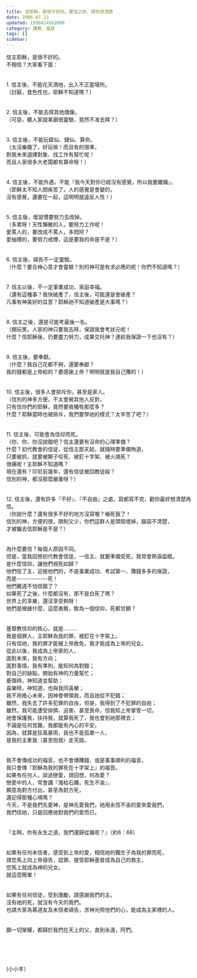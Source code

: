 ```yaml
---
title: 信耶穌，是很不好的。要信之前，請先想清楚
date: 2006-07-23
updated: 1596024562000
category: 護教、福音
tags: []
sidebar: 
---
```


<div>信主耶穌，是很不好的。</div>
<div>不相信？大家看下面：</div>
<div> </div>
<div> </div>
<div>1.<span style="white-space:pre"> </span>信主後，不能花天酒地，出入不正當場所。</div>
<div>（討厭，食色性也，耶穌不知道嗎？）</div>
<div> </div>
<div> </div>
<div>2.<span style="white-space:pre"> </span>信主後，不能去拜其他偶像。</div>
<div>（可惡，聽人家說某廟很靈驗，竟然不准去拜？）</div>
<div> </div>
<div> </div>
<div>3.<span style="white-space:pre"> </span>信主後，不能玩碟仙、錢仙、算命。</div>
<div>（太沒樂趣了，好玩嘛！而且有的很準，</div>
<div>對我未來選擇對象、找工作有幫忙呢！</div>
<div>而且人家很多大老闆都有算命呀！）</div>
<div> </div>
<div> </div>
<div>4.<span style="white-space:pre"> </span>信主後，不能外遇，不能『我今天對你已經沒有感覺，所以我要離婚』。</div>
<div>（耶穌太不知人間疾苦了，人的感覺是會變的，</div>
<div>沒有感覺，還要在一起，這明明就違反人性！）</div>
<div> </div>
<div> </div>
<div>5.<span style="white-space:pre"> </span>信主後，壞習慣要努力去改掉。</div>
<div>（多累呀！天性懶散的人，要努力工作呢！</div>
<div>愛罵人的，要改成不罵人，多悶阿？</div>
<div>愛抽煙的，要努力戒煙，這是要我的命是不是？）</div>
<div> </div>
<div> </div>
<div>6.<span style="white-space:pre"> </span>信主後，禱告不一定靈驗。</div>
<div>（什麼？要合神心意才會靈驗？別的神可是有求必應的呢！你們不知道嗎？）</div>
<div> </div>
<div> </div>
<div>7.<span style="white-space:pre"> </span>信主以後，不一定事業成功、家庭幸福。</div>
<div>（還有這種事？我快破產了，信主後，可能還是會破產？</div>
<div>凡事有神美好的旨意？耶穌祂不知道破產是大事嗎？）</div>
<div> </div>
<div> </div>
<div>8.<span style="white-space:pre"> </span>信主之後，還是可能考最後一名。</div>
<div>（開玩笑，人家的神只要我去拜，保證我會考狀元呢！</div>
<div>什麼？信耶穌後，仍要盡力努力，成果交托神？連給我保證一下也沒有？）</div>
<div> </div>
<div> </div>
<div>9.<span style="white-space:pre"> </span>信主後，要奉獻。</div>
<div>（什麼？我自己花都不夠，還要奉獻？</div>
<div>我的錢都是上帝給的？要感謝上帝？明明就是我自己賺的！）</div>
<div> </div>
<div> </div>
<div>10.<span style="white-space:pre"> </span>信主後，很多人會排斥你，甚至是家人。</div>
<div>（信別的神多方便，不太會被其他人反對，</div>
<div>只有信你們的耶穌，竟然要我犧牲那麼多？</div>
<div>什麼？耶穌當時也被排斥，我們要學祂的樣式？太辛苦了吧？）</div>
<div> </div>
<div> </div>
<div>11.<span style="white-space:pre"> </span>信主後，可能會為信仰而死。</div>
<div>（你、你、你沒說錯吧？信主還要有沒命的心理準備？</div>
<div>什麼？初代教會的信徒，從信主那天起，就隨時要準備殉道，</div>
<div>只要被抓，就要被獅子咬死、被釘十字架、被火燒死？</div>
<div>很痛呢！主耶穌不知道嗎？</div>
<div>現在還有？印尼前幾年，還有信徒被回教徒殺？</div>
<div>信別的神，都沒那麼嚴重呀？）</div>
<div> </div>
<div> </div>
<div>12.<span style="white-space:pre"> </span>信主後，還有許多『不好』、『不自由』之處，寫都寫不完，勸你最好想清楚再信。</div>
<div>（你說什麼？還有很多不好的地方沒寫喔？嚇死我了！</div>
<div>信別的神，方便的很，限制又少，你們這群人是頭殼壞掉，腦袋不清楚，</div>
<div>才被騙去信耶穌是不是？）</div>
<div> </div>
<div> </div>
<div>為什麼要信？每個人原因不同。</div>
<div>但是，當我回想初代教會信徒，一信主，就要準備受死，我常會熱淚盈眶。</div>
<div>是什麼信仰，讓他們視死如歸？</div>
<div>他們信了主，迎接他們的，不是事業成功、考試第一、賺錢多多的保證，</div>
<div>而是-------------死！</div>
<div>他們難道不怕信錯了？</div>
<div>如果死了之後，什麼都沒有，那不是白死了嗎？</div>
<div>世界上的享樂，還沒享受夠呀！</div>
<div>他們是根據什麼，這麼勇敢，敢為一個信仰，死都甘願？</div>
<div> </div>
<div> </div>
<div>基督教信仰的核心，就是………</div>
<div>我是個罪人，主耶穌為我的罪，被釘在十字架上。</div>
<div>只有信祂，我的罪才能被上帝赦免，我才能成為上帝的兒女。</div>
<div>從此以後，我成為上帝家的人，</div>
<div>面對未來，我有方向；</div>
<div>面對事情，我有準則，能知何為對錯；</div>
<div>對自己的缺點，開始有神的力量幫忙；</div>
<div>憂傷時，神知道並幫助；</div>
<div>喜樂時，神知道，也與我同喜樂；</div>
<div>我不用擔心未來，因神會帶領我，而且祂從不犯錯；</div>
<div>雖然，我失去了許多犯罪的自由，但是，我得到了不犯罪的自由；</div>
<div>雖然，我可能遭受排擠、迫害、甚至喪命，但我知上帝掌管一切，</div>
<div>祂會保護我，扶持我，就算我死了，我也會到祂那裡去；</div>
<div>不論是任何苦難，我都能有內心的平安，</div>
<div>因為，就算是狂風暴雨，我也不是孤單一人，</div>
<div>是我的主牽我（甚至抱我）走天路。</div>
<div> </div>
<div> </div>
<div>我不會傳成功的福音，也不會傳賺錢、或是事事順利的福音，</div>
<div>我只會傳『耶穌為我的罪死在十字架上』的福音。</div>
<div>如果有任何人，談過戀愛，請回想，何為愛？</div>
<div>戀愛中的人，常會講『海枯石爛，死生不渝』，</div>
<div>願意為對方付出，甚至為對方死，</div>
<div>還記得那種心境嗎？</div>
<div>今天，不是我們先愛神，是神先愛我們，祂用永恆不渝的愛來愛我們，</div>
<div>我們信祂，只是回應祂對我們的愛而已。</div>
<div> </div>
<div> </div>
<div>『主啊，你有永生之道，我們還歸從誰呢？』（約6：68）</div>
<div> </div>
<div> </div>
<div>如果有任何未信者，感受到上帝的愛，相信祂的獨生子為我的罪而死，</div>
<div>請您馬上向上帝禱告，認罪、接受耶穌基督成為自己的救主，</div>
<div>您馬上就成為神的兒女。</div>
<div>就這麼簡單！</div>
<div> </div>
<div> </div>
<div>如果有任何信徒，受到激勵，請感謝我們的主。</div>
<div>沒有祂的死，就沒有今天的我們。</div>
<div>也請大家為慕道友及未信者禱告，求神光照他們的心，能成為主家裡的人。</div>
<div> </div>
<div> </div>
<div>願一切榮耀，都歸於我們在天上的父，直到永遠，阿們。</div>
<div> </div>
<div> </div>
<div> </div>
<div> </div>
<div> </div>
<div>(小小羊）</div>
<p> </p>
